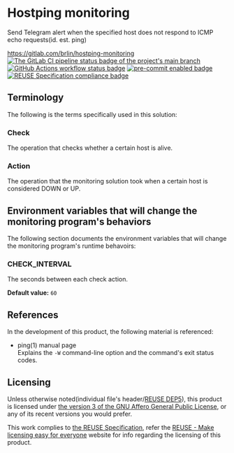 # Hostping monitoring

Send Telegram alert when the specified host does not respond to ICMP echo requests(id. est. ping)

<https://gitlab.com/brlin/hostping-monitoring>  
[![The GitLab CI pipeline status badge of the project's `main` branch](https://gitlab.com/brlin/hostping-monitoring/badges/main/pipeline.svg?ignore_skipped=true "Click here to check out the comprehensive status of the GitLab CI pipelines")](https://gitlab.com/brlin/hostping-monitoring/-/pipelines) [![GitHub Actions workflow status badge](https://github.com/brlin-tw/hostping-monitoring/actions/workflows/check-potential-problems.yml/badge.svg "GitHub Actions workflow status")](https://github.com/brlin-tw/hostping-monitoring/actions/workflows/check-potential-problems.yml) [![pre-commit enabled badge](https://img.shields.io/badge/pre--commit-enabled-brightgreen?logo=pre-commit&logoColor=white "This project uses pre-commit to check potential problems")](https://pre-commit.com/) [![REUSE Specification compliance badge](https://api.reuse.software/badge/gitlab.com/brlin/hostping-monitoring "This project complies to the REUSE specification to decrease software licensing costs")](https://api.reuse.software/info/gitlab.com/brlin/hostping-monitoring)

## Terminology

The following is the terms specifically used in this solution:

### Check

The operation that checks whether a certain host is alive.

### Action

The operation that the monitoring solution took when a certain host is considered DOWN or UP.

## Environment variables that will change the monitoring program's behaviors

The following section documents the environment variables that will change the monitoring program's runtime behavoirs:

### CHECK_INTERVAL

The seconds between each check action.

**Default value:** `60`

## References

In the development of this product, the following material is referenced:

* ping(1) manual page  
  Explains the `-W` command-line option and the command's exit status codes.

## Licensing

Unless otherwise noted(individual file's header/[REUSE DEP5](.reuse/dep5)), this product is licensed under [the version 3 of the GNU Affero General Public License](https://www.gnu.org/licenses/agpl-3.0.html), or any of its recent versions you would prefer.

This work complies to [the REUSE Specification](https://reuse.software/spec/), refer the [REUSE - Make licensing easy for everyone](https://reuse.software/) website for info regarding the licensing of this product.
